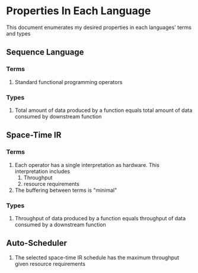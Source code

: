 # Properties In Each Language
This document enumerates my desired properties in each languages' terms and types

## Sequence Language

### Terms
1. Standard functional programming operators


### Types
1. Total amount of data produced by a function equals total amount of data
   consumed by downstream function
   
## Space-Time IR

### Terms
1. Each operator has a single interpretation as hardware. This interpretation includes
    1. Throughput
    1. resource requirements
1. The buffering between terms is "minimal"

### Types
1. Throughput of data produced by a function equals throughput of data consumed
   by a downstream function

## Auto-Scheduler
1. The selected space-time IR schedule has the maximum throughput given resource requirements
